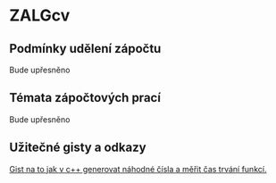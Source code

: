 # ZALGcv
## Podmínky udělení zápočtu
Bude upřesněno
## Témata zápočtových prací
Bude upřesněno

## Užitečné gisty a odkazy

[Gist na to jak v c++ generovat náhodné čísla a měřit čas trvání funkcí.](https://gist.github.com/martinnovaak/c05999dc306db538b7c98974cca93aa8)
